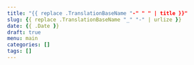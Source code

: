 ```yaml
---
title: "{{ replace .TranslationBaseName "-" " " | title }}"
slug: {{ replace .TranslationBaseName "_" "-" | urlize }}
date: {{ .Date }}
draft: true
menu: main
categories: []
tags: []
---
```

